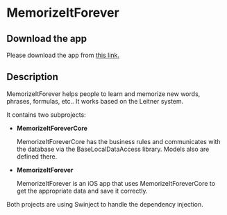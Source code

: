 # MemorizeItForever
## Download the app

Please download the app from [this link.](https://itunes.apple.com/us/app/memorizeitforever/id1352050968?ls=1&mt=8)

## Description

MemorizeItForever helps people to learn and memorize new words, phrases, formulas, etc..
It works based on the Leitner system. 

It contains two subprojects:

* **MemorizeItForeverCore**

  MemorizeItForeverCore has the business rules and communicates with the database via the BaseLocalDataAccess library. Models also are defined there.

* **MemorizeItForever**

  MemorizeItForever is an iOS app that uses MemorizeItForeverCore to get the appropriate data and save it correctly.
 
 
 Both projects are using Swinject to handle the dependency injection.
